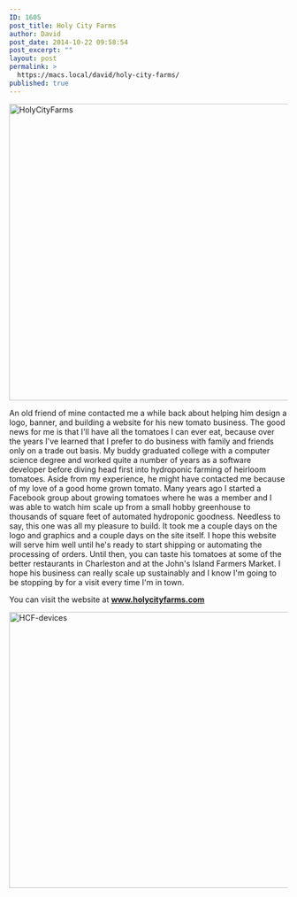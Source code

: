 ```yaml
---
ID: 1605
post_title: Holy City Farms
author: David
post_date: 2014-10-22 09:58:54
post_excerpt: ""
layout: post
permalink: >
  https://macs.local/david/holy-city-farms/
published: true
---
```

<img src="https://macs.local/david/wp-content/uploads/2015/09/HolyCityFarms-1024x536.jpg" alt="HolyCityFarms" width="1024" height="536" class="alignleft size-large wp-image-1606" />

An old friend of mine contacted me a while back about helping him design a logo, banner, and building a website for his new tomato business.  The good news for me is that I'll have all the tomatoes I can ever eat, because over the years I've learned that I prefer to do business with family and friends only on a trade out basis. My buddy graduated college with a computer science degree and worked quite a number of years as a software developer before diving head first into hydroponic farming of heirloom tomatoes. Aside from my experience, he might have contacted me because of my love of a good home grown tomato. Many years ago I started a Facebook group about growing tomatoes where he was a member and I was able to watch him scale up from a small hobby greenhouse to thousands of square feet of automated hydroponic goodness. Needless to say, this one was all my pleasure to build. It took me a couple days on the logo and graphics and a couple days on the site itself. I hope this website will serve him well until he's ready to start shipping or automating the processing of orders. Until then, you can taste his tomatoes at some of the better restaurants in Charleston and at the John's Island Farmers Market. I hope his business can really scale up sustainably and I know I'm going to be stopping by for a visit every time I'm in town.  

You can visit the website at <strong><a href="http://www.holycityfarms.com/" target="_blank">www.holycityfarms.com</a></strong>

<img src="https://macs.local/david/wp-content/uploads/2014/10/HCF-devices-1024x499.jpg" alt="HCF-devices" width="1024" height="499" class="alignleft size-large wp-image-1617" />